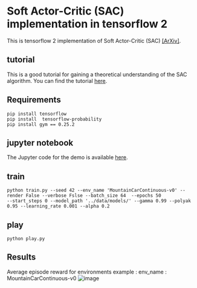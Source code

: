 # Soft Actor-Critic (SAC) implementation in tensorflow 2

This is tensorflow 2 implementation of Soft Actor-Critic (SAC) [[ArXiv]](https://arxiv.org/abs/1812.05905).

## tutorial

This is a good tutorial for gaining a theoretical understanding of the SAC algorithm. You can find the tutorial [here](https://spinningup.openai.com/en/latest/algorithms/sac.html).

## Requirements
```
pip install tensorflow 
pip install  tensorflow-probability
pip install gym == 0.25.2
```
## jupyter notebook 

The Jupyter code for the demo is available [here](https://colab.research.google.com/drive/1Nodoyf1rzLCcO14FcNHbLVIaONZPtNM1?usp=sharing).

## train
```
python train.py --seed 42 --env_name 'MountainCarContinuous-v0' --render False --verbose Fslse --batch_size 64  --epochs 50
--start_steps 0 --model_path '../data/models/' --gamma 0.99 --polyak 0.95 --learning_rate 0.001 --alpha 0.2
```
## play
```
python play.py
```
## Results
Average episode reward for environments
example : 
env_name : MountainCarContinuous-v0
![image](https://github.com/hassanyousefzade/tensorfloew2-soft-actor-critic/assets/48446312/b5bbb342-1899-4edb-a723-cbf7f8060375)

